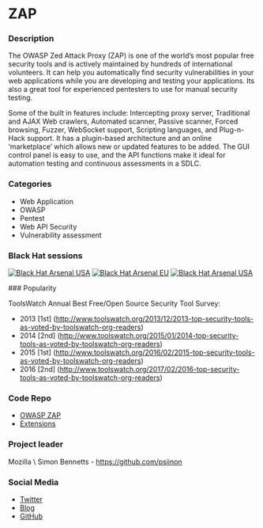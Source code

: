 # ZAP

### Description

The OWASP Zed Attack Proxy (ZAP) is one of the world’s most popular free security tools and is actively maintained by hundreds of international volunteers. It can help you automatically find security vulnerabilities in your web applications while you are developing and testing your applications. Its also a great tool for experienced pentesters to use for manual security testing. 

Some of the built in features include: Intercepting proxy server, Traditional and AJAX Web crawlers, Automated scanner, Passive scanner, Forced browsing, Fuzzer, WebSocket support, Scripting languages, and Plug-n-Hack support. It has a plugin-based architecture and an online ‘marketplace’ which allows new or updated features to be added. The GUI control panel is easy to use, and the API functions make it ideal for automation testing and continuous assessments in a SDLC.

### Categories

* Web Application 
* OWASP
* Pentest
* Web API Security
* Vulnerability assessment

### Black Hat sessions

[![Black Hat Arsenal USA](https://www.toolswatch.org/badges/arsenal/2016.svg)](https://www.toolswatch.org/2016/09/the-black-hat-arsenal-europe-2016-line-up/)
[![Black Hat Arsenal EU](https://www.toolswatch.org/badges/arsenal/2014.svg)](https://www.toolswatch.org/2014/09/lineup-for-the-blackhat-arsenal-europe-2014/)
[![Black Hat Arsenal USA](https://www.toolswatch.org/badges/arsenal/2014.svg)](https://www.toolswatch.org/2014/06/black-hat-usa-2014-arsenal-tools-speaker-list/)

 ### Popularity

ToolsWatch Annual Best Free/Open Source Security Tool Survey:
* 2013 [1st] (http://www.toolswatch.org/2013/12/2013-top-security-tools-as-voted-by-toolswatch-org-readers)
* 2014 [2nd] (http://www.toolswatch.org/2015/01/2014-top-security-tools-as-voted-by-toolswatch-org-readers)
* 2015 [1st] (http://www.toolswatch.org/2016/02/2015-top-security-tools-as-voted-by-toolswatch-org-readers)
* 2016 [2nd] (http://www.toolswatch.org/2017/02/2016-top-security-tools-as-voted-by-toolswatch-org-readers)
 
### Code Repo

* [OWASP ZAP](https://github.com/zaproxy/zaproxy)
* [Extensions](https://github.com/zaproxy/zap-extensions)

### Project leader 

Mozilla \ Simon Bennetts -  https://github.com/psiinon

### Social Media 

* [Twitter](https://twitter.com/zaproxy)
* [Blog](https://zaproxy.blogspot.co.uk)
* [GitHub](https://github.com/zaproxy)

              
